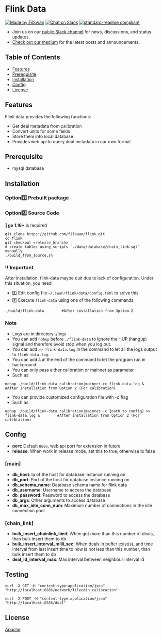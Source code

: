 # Flink Data
[![Made by FilSwan](https://img.shields.io/badge/made%20by-FilSwan-green.svg)](https://www.filswan.com/)
[![Chat on Slack](https://img.shields.io/badge/slack-filswan.slack.com-green.svg)](https://filswan.slack.com)
[![standard-readme compliant](https://img.shields.io/badge/readme%20style-standard-brightgreen.svg)](https://github.com/RichardLitt/standard-readme)

- Join us on our [public Slack channel](https://filswan.slack.com) for news, discussions, and status updates. 
- [Check out our medium](https://filswan.medium.com) for the latest posts and announcements.

## Table of Contents

- [Features](#Features)
- [Prerequisite](#Prerequisite)
- [Installation](#Installation)
- [Config](#Config)
- [License](#license)

## Features

Flink data provides the following functions:

* Get deal metadata from calibration 
* Convert units for some fields
* Store them into local database
* Provides web api to query deal metadata in our own format

## Prerequisite
- mysql database

## Installation
### Option:one: **Prebuilt package**

### Option:two: Source Code
:bell:**go 1.16+** is required
```shell
git clone https://github.com/filswan/flink.git
cd flink
git checkout <release_branch>
# create tables using scripts `./data/database/chain_link.sql` manually
./build_from_source.sh
```

### :bangbang: Important
After installation, flink-data maybe quit due to lack of configuration. Under this situation, you need
- :one: Edit config file `~/.swan/flink/data/config.toml` to solve this.
- :two: Execute `flink-data` using one of the following commands
```shell
./build/flink-data        #After installation from Option 2
```

### Note
- Logs are in directory ./logs
- You can add `nohup` before `./flink-data` to ignore the HUP (hangup) signal and therefore avoid stop when you log out.
- You can add `>> flink-data.log` in the command to let all the logs output to `flink-data.log`.
- You can add `&` at the end of the command to let the program run in background.
- You can only pass either calibration or mainnet as parameter
- Such as:
```shell
nohup ./build/flink-data calibration|mainnet >> flink-data.log &        #After installation from Option 2 (For calibration)       
```
- You can provide customized configuration file with -c flag
- Such as:
```shell
nohup ./build/flink-data calibration|mainnet -c [path_to_config] >> flink-data.log &        #After installation from Option 2 (For calibration)       
```

## Config
- **port**: Default `8886`, web api port for extension in future
- **release**: When work in release mode, set this to true, otherwise to false
### [main]
- **db_host**: Ip of the host for database instance running on
- **db_port**: Port of the host for database instance running on
- **db_schema_name**: Database schema name for flink data
- **db_username**: Username to access the database
- **db_password**: Password to access the database
- **db_args**: Other arguments to access database
- **db_max_idle_conn_num**: Maximum number of connections in the idle connection pool

### [chain_link]
- **bulk_insert_chainlink_limit**: When got more than this number of deals, than bulk insert them to db
- **bulk_insert_interval_milli_sec**: When deals in buffer exist(s), and time interval from last insert time to now is not less than this number, than bulk insert them to db
- **deal_id_interval_max**: Max interval between neighbour interval id

## Testing 
```shell
curl -X GET -H "content-type:application/json" "http://localhost:8886/network/filecoin_calibration"
```
```shell
curl -X POST -H "content-type:application/json" "http://localhost:8886/deal"
```

## License

[Apache](https://github.com/filswan/go-swan-provider/blob/main/LICENSE)

